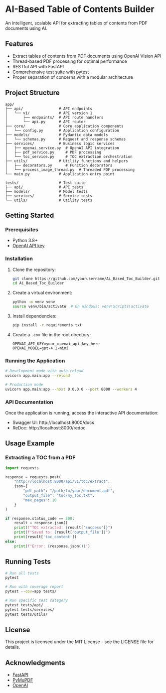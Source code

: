 # AI-Based Table of Contents Builder

An intelligent, scalable API for extracting tables of contents from PDF documents using AI.

## Features

- Extract tables of contents from PDF documents using OpenAI Vision API
- Thread-based PDF processing for optimal performance
- RESTful API with FastAPI
- Comprehensive test suite with pytest
- Proper separation of concerns with a modular architecture

## Project Structure

```
app/
├── api/                # API endpoints
│   └── v1/             # API version 1
│       ├── endpoints/  # API route handlers
│       └── api.py      # API router
├── core/               # Core application components
│   └── config.py       # Application configuration
├── models/             # Pydantic data models
│   └── schemas.py      # Request and response schemas
├── services/           # Business logic services
│   ├── openai_service.py  # OpenAI API integration
│   ├── pdf_service.py     # PDF processing
│   └── toc_service.py     # TOC extraction orchestration
├── utils/              # Utility functions and helpers
│   ├── decorators.py      # Function decorators
│   └── process_image_thread.py  # Threaded PDF processing
└── main.py             # Application entry point

tests/                  # Test suite
├── api/                # API tests
├── models/             # Model tests
├── services/           # Service tests
└── utils/              # Utility tests
```

## Getting Started

### Prerequisites

- Python 3.8+
- [OpenAI API key](https://platform.openai.com/)

### Installation

1. Clone the repository:
   ```bash
   git clone https://github.com/yourusername/Ai_Based_Toc_Builder.git
   cd Ai_Based_Toc_Builder
   ```

2. Create a virtual environment:
   ```bash
   python -m venv venv
   source venv/bin/activate  # On Windows: venv\Scripts\activate
   ```

3. Install dependencies:
   ```bash
   pip install -r requirements.txt
   ```

4. Create a `.env` file in the root directory:
   ```
   OPENAI_API_KEY=your_openai_api_key_here
   OPENAI_MODEL=gpt-4.1-mini
   ```

### Running the Application

```bash
# Development mode with auto-reload
uvicorn app.main:app --reload

# Production mode
uvicorn app.main:app --host 0.0.0.0 --port 8000 --workers 4
```

### API Documentation

Once the application is running, access the interactive API documentation:

- Swagger UI: http://localhost:8000/docs
- ReDoc: http://localhost:8000/redoc

## Usage Example

### Extracting a TOC from a PDF

```python
import requests

response = requests.post(
    "http://localhost:8000/api/v1/toc/extract",
    json={
        "pdf_path": "/path/to/your/document.pdf",
        "output_file": "toc/my_toc.txt",
        "max_pages": 10
    }
)

if response.status_code == 200:
    result = response.json()
    print(f"TOC extracted: {result['success']}")
    print(f"Saved to: {result['output_file']}")
    print(result['toc_content'])
else:
    print(f"Error: {response.json()}")
```

## Running Tests

```bash
# Run all tests
pytest

# Run with coverage report
pytest --cov=app tests/

# Run specific test category
pytest tests/api/
pytest tests/services/
pytest tests/utils/
```

## License

This project is licensed under the MIT License - see the LICENSE file for details.

## Acknowledgments

- [FastAPI](https://fastapi.tiangolo.com/)
- [PyMuPDF](https://pymupdf.readthedocs.io/)
- [OpenAI](https://openai.com/)
